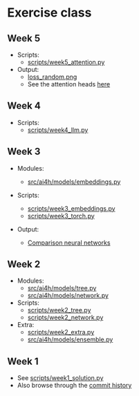 # Exercise class

## Week 5

- Scripts:
  - [scripts/week5_attention.py](scripts/week5_attention.py)
- Output:
  - [loss_random.png](output/loss_random.png)
  - See the attention heads [here](https://ai-for-humanity-ucph.github.io/2025/exercises/class-5)

## Week 4

- Scripts:
  - [scripts/week4_llm.py](scripts/week4_llm.py)

## Week 3

- Modules:
  - [src/ai4h/models/embeddings.py](src/ai4h/models/embeddings.py)
- Scripts:
  - [scripts/week3_embeddings.py](scripts/week3_embeddings.py)
  - [scripts/week3_torch.py](scripts/week3_torch.py)

- Output:
  - [Comparison neural networks](output/nn_output.md)

## Week 2

- Modules:
  - [src/ai4h/models/tree.py](src/ai4h/models/tree.py)
  - [src/ai4h/models/network.py](src/ai4h/models/network.py)
- Scripts:
  - [scripts/week2_tree.py](scripts/week2_tree.py)
  - [scripts/week2_network.py](scripts/week2_network.py)
- Extra:
  - [scripts/week2_extra.py](scripts/week2_extra.py)
  - [src/ai4h/models/ensemble.py](src/ai4h/models/ensemble.py)

## Week 1

- See [scripts/week1_solution.py](scripts/week1_solution.py)
- Also browse through the [commit
  history](https://github.com/ai-for-humanity-ucph/2025-exercises/commits/main/)
